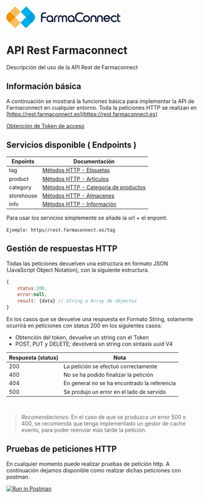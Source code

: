![Image of Yaktocat](/img/logo-dark.png)



# API Rest Farmaconnect
Descripción del uso de la API Rest de Farmaconnect

## Información básica
A continuación se mostrará la funciones básica para implementar la API de Farmaconnect en cualquier entorno. Toda la peticiones HTTP se realizan en [https://rest.farmaconnect.es](https://rest.farmaconnect.es)

[Obtención de Token de acceso](/lang/es/token.md)


## Servicios disponible ( Endpoints )

Enpoints                    | Documentación                                             |
------------------------    | ------------------------                                  |
tag                         | [Métodos HTTP - Etiquetas](/lang/es/tag.md)               |
product                     | [Métodos HTTP - Articulos](/lang/es/product.md)           |
category                    | [Métodos HTTP - Categoria de productos ](/lang/es/category.md)  |
storehouse                  | [Métodos HTTP - Almacenes](/lang/es/storehouse.md)        |
info                        | [Métodos HTTP - Información](/lang/es/info.md)        |

Para usar los servicios simplemente se añade la url + el enpoint.

`Ejemplo: https//rest.farmaconnect.es/tag`

## Gestión de respuestas HTTP
Todas las peticiones devuelven una estructura en formato JSON (JavaScript Object Notation), con la siguiente estructura.

```javascript
{
    status:200,
    error:null,
    result: {data} // String o Array de objectos
}
```

En los casos que se devuelve una respuesta en Formato String, solamente ocurrirá en peticiones con status 200 en los siguientes casos:
- Obtención del token, devuelve un string con el Token
- POST, PUT y DELETE; devolverá un string con sintaxis uuid V4

Respuesta (status)                  | Nota                      |
------------------------    | ------------------------  |
200 | La petición se efectuó correctamente|
400 | No se ha podido finalizar la petición |
404 | En general no se ha encontrado la referencia |
500 | Se produjo un error en el lado de servido |

` `
> *Recomendaciones*: En el caso de que se produzca un error 500 o 400, se recomienda que tenga implementado un gestor de cache evento, para poder reenviar más tarde la petición.

## Pruebas de peticiones HTTP
En cualquier momento puede realizar pruebas de petición http. A continuación dejamos disponible como realizar dichas peticiones con postman.


[![Run in Postman](https://run.pstmn.io/button.svg)](https://app.getpostman.com/run-collection/e786fe99b60ba75b87a8)